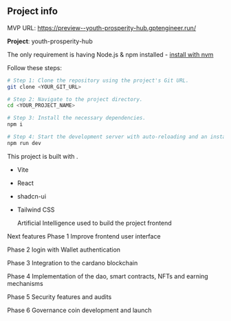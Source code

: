 ## Project info
MVP URL: https://preview--youth-prosperity-hub.gptengineer.run/
 
**Project**: youth-prosperity-hub

The only requirement is having Node.js & npm installed - [install with nvm](https://github.com/nvm-sh/nvm#installing-and-updating)

Follow these steps:

```sh
# Step 1: Clone the repository using the project's Git URL.
git clone <YOUR_GIT_URL>

# Step 2: Navigate to the project directory.
cd <YOUR_PROJECT_NAME>

# Step 3: Install the necessary dependencies.
npm i

# Step 4: Start the development server with auto-reloading and an instant preview.
npm run dev
```

This project is built with .

- Vite
- React
- shadcn-ui
- Tailwind CSS

  Artificial Intelligence used to build the project frontend

Next features
Phase 1
Improve frontend user interface

Phase 2
login with Wallet authentication

Phase 3
Integration to the cardano blockchain

Phase 4
Implementation of the dao, smart contracts, NFTs and earning mechanisms

Phase 5
Security features and audits

Phase 6
Governance coin development and launch


